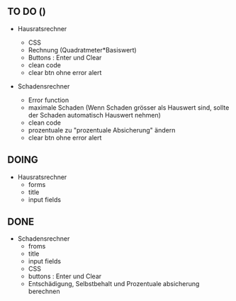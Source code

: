 ## TO DO ()

- Hausratsrechner
    - CSS
    - Rechnung (Quadratmeter*Basiswert)
    - Buttons : Enter und Clear
    - clean code
    - clear btn ohne error alert
    
- Schadensrechner
    - Error function
    - maximale Schaden (Wenn Schaden grösser als Hauswert sind, sollte der Schaden automatisch Hauswert nehmen)
    - clean code
    - prozentuale zu "prozentuale Absicherung" ändern
    - clear btn ohne error alert

## DOING 

- Hausratsrechner
    - forms
    - title
    - input fields

## DONE

- Schadensrechner
    - froms
    - title
    - input fields
    - CSS
    - buttons : Enter und Clear
    - Entschädigung, Selbstbehalt und Prozentuale absicherung berechnen
    
## 